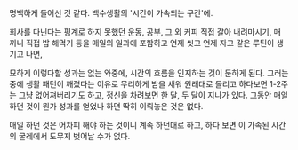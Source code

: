 명백하게 들어선 것 같다. 백수생활의 '시간이 가속되는 구간'에. 

회사를 다닌다는 핑계로 하지 못했던 운동, 공부, 그 외 커피 직접 갈아 내려마시기, 매 끼니 직접 밥 해먹기 등을 매일의 일과에 포함하고 언제 씻고 언제 자고 같은 루틴이 생기고 나면,

묘하게 이렇다할 성과는 없는 와중에, 시간의 흐름을 인지하는 것이 둔하게 된다. 그러는 중에 생활 패턴이 깨졌다는 이유로 무리하게 밤을 새워 원래대로 돌리고 하다보면 1-2주는 그냥 없어져버리기도 하고, 정신을 차려보면 한 달, 두 달이 지나가 있다. 그동안 매일 하던 것이 뭔가 성과를 얻었나 하면 딱히 이뤄놓은 것은 없다. 

매일 하던 것은 어차피 해야 하는 것이니 계속 하던대로 하고, 하다 보면 이 가속된 시간의 굴레에서 도무지 벗어날 수가 없다. 